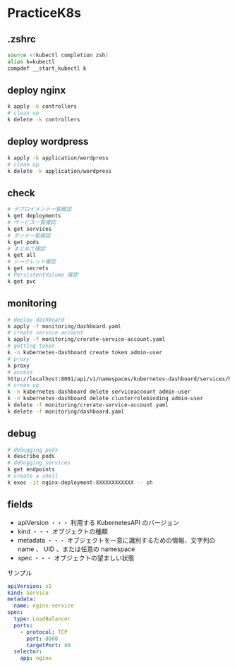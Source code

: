 # PracticeK8s

## .zshrc

```zsh
source <(kubectl completion zsh)
alias k=kubectl
compdef __start_kubectl k
```

## deploy nginx

```zsh
k apply -k controllers
# clean up
k delete -k controllers
```

## deploy wordpress

```zsh
k apply -k application/wordpress
# clean up
k delete -k application/wordpress
```

## check

```zsh
# デプロイメント一覧確認
k get deployments
# サービス一覧確認
k get services
# ポッド一覧確認
k get pods
# まとめて確認
k get all
# シークレット確認
k get secrets
# PersistentVolume 確認
k get pvc
```

## monitoring

```zsh
# deploy dashboard
k apply -f monitoring/dashboard.yaml
# create service account
k apply -f monitoring/crerate-service-account.yaml
# getting token
k -n kubernetes-dashboard create token admin-user
# proxy
k proxy
# access
http://localhost:8001/api/v1/namespaces/kubernetes-dashboard/services/https:kubernetes-dashboard:/proxy/#!/login 
# crean up
k -n kubernetes-dashboard delete serviceaccount admin-user
k -n kubernetes-dashboard delete clusterrolebinding admin-user
k delete -f monitoring/crerate-service-account.yaml
k delete -f monitoring/dashboard.yaml
```

## debug

```zsh
# debugging pods
k describe pods
# debugging services
k get endpoints
# create a shell
k exec -it nginx-deployment-XXXXXXXXXXXX -- sh
```

## fields
* apiVersion ・・・ 利用する KubernetesAPI のバージョン
* kind ・・・ オブジェクトの種類
* metadata ・・・ オブジェクトを一意に識別するための情報、文字列の name 、 UID 、または任意の namespace 
* spec ・・・ オブジェクトの望ましい状態

サンプル
```yaml
apiVersion: v1
kind: Service
metadata:
  name: nginx-service
spec:
  type: LoadBalancer
  ports:
    - protocol: TCP
      port: 8080
      targetPort: 80
  selector:
    app: nginx
```